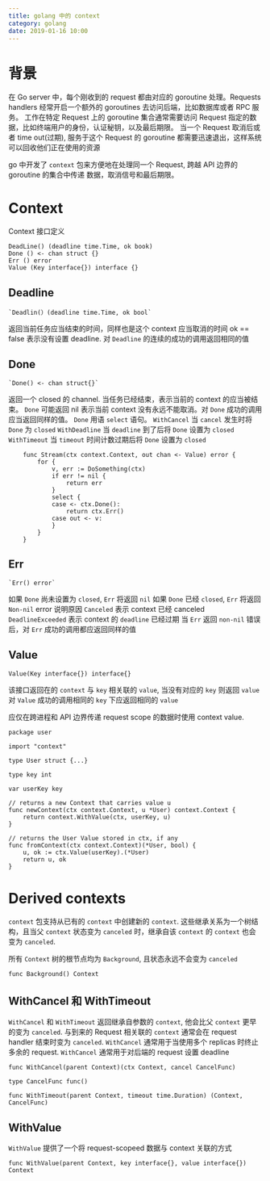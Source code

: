 ```yaml
---
title: golang 中的 context
category: golang
date: 2019-01-16 10:00
---
```


# 背景

在 Go server 中，每个刚收到的 request 都由对应的 goroutine 处理。Requests handlers 经常开启一个额外的 goroutines 去访问后端，比如数据库或者 RPC 服务。
工作在特定 Request 上的 goroutine 集合通常需要访问 Request 指定的数据，比如终端用户的身份，认证秘钥，以及最后期限。
当一个 Request 取消后或者 time out(过期), 服务于这个 Request 的 goroutine 都需要迅速退出，这样系统可以回收他们正在使用的资源

go 中开发了 `context` 包来方便地在处理同一个 Request, 跨越 API 边界的 goroutine 的集合中传递 数据，取消信号和最后期限。

# Context

Context 接口定义

```golang
DeadLine() (deadline time.Time, ok book)
Done () <- chan struct {}
Err () error
Value (Key interface{}) interface {}
```

## Deadline

```golang
`Deadlin(）(deadline time.Time, ok bool`
```

返回当前任务应当结束的时间，同样也是这个 context 应当取消的时间
ok == false 表示没有设置 deadline. 对 `Deadline` 的连续的成功的调用返回相同的值

## Done

```golang
`Done() <- chan struct{}`
```

返回一个 closed 的 channel. 当任务已经结束，表示当前的 context 的应当被结束。
`Done` 可能返回 nil 表示当前 context 没有永远不能取消。对 `Done` 成功的调用应当返回同样的值。
`Done` 用语 `select` 语句。
`WithCancel` 当 `cancel` 发生时将 `Done` 为 `closed`
`WithDeadline` 当 `deadline` 到了后将 `Done` 设置为 `closed`
`WithTimeout` 当 `timeout` 时间计数过期后将 `Done` 设置为 `closed`

```golang
    func Stream(ctx context.Context, out chan <- Value) error {
        for {
            v, err := DoSomething(ctx)
            if err != nil {
                return err
            }
            select {
            case <- ctx.Done():
                return ctx.Err()
            case out <- v:
            }
        }
    }
```

## Err

```golang
`Err() error`
```

如果 `Done` 尚未设置为 `closed`, `Err` 将返回 `nil`
如果 `Done` 已经 `closed`, `Err` 将返回 `Non-nil` error 说明原因
`Canceled` 表示 context 已经 canceled
`DeadlineExceeded` 表示 context 的 `deadline` 已经过期
当 `Err` 返回 `non-nil` 错误后，对 `Err` 成功的调用都应返回同样的值

## Value

```golang
Value(Key interface{}) interface{}
```

该接口返回在的 `context` 与 `key` 相关联的 `value`, 当没有对应的 `key` 则返回 `value`
对 `Value` 成功的调用相同的 `key` 下应返回相同的 `value`

应仅在跨进程和 API 边界传递 request scope 的数据时使用 context value.

```golang
package user

import "context"

type User struct {...}

type key int

var userKey key

// returns a new Context that carries value u
func newContext(ctx context.Context, u *User) context.Context {
    return context.WithValue(ctx, userKey, u)
}

// returns the User Value stored in ctx, if any
func fromContext(ctx context.Context)(*User, bool) {
    u, ok := ctx.Value(userKey).(*User)
    return u, ok
}
```

# Derived contexts

`context` 包支持从已有的 `context` 中创建新的 `context`. 这些继承关系为一个树结构，且当父 `context` 状态变为 `canceled` 时，继承自该 `context` 的 `context` 也会变为 `canceled`.

所有 `Context` 树的根节点均为 `Background`, 且状态永远不会变为 `canceled`

```golang
func Background() Context
```

## WithCancel 和 WithTimeout

`WithCancel` 和 `WithTimeout` 返回继承自参数的 `context`, 他会比父 `context` 更早的变为 `canceled`.
与到来的 Request 相关联的 `context` 通常会在 request handler 结束时变为 `canceled`.
`WithCancel` 通常用于当使用多个 replicas 时终止多余的 request.
`WithCancel` 通常用于对后端的 request 设置 deadline

```golang
func WithCancel(parent Context)(ctx Context, cancel CancelFunc)

type CancelFunc func()

func WithTimeout(parent Context, timeout time.Duration) (Context, CancelFunc)
```

## WithValue

`WithValue` 提供了一个将 request-scopeed 数据与 context 关联的方式

```golang
func WithValue(parent Context, key interface{}, value interface{}) Context
```